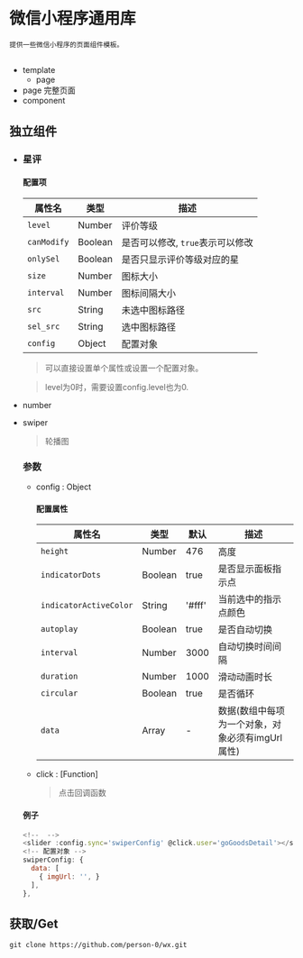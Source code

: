 # 微信小程序通用库
`提供一些微信小程序的页面组件模板。`

## 
- template
  + page
- page
完整页面
- component

## 独立组件
  + ### 星评
    #### 配置项
  
    |属性名|类型|描述|
    |------|-----|-------|
    |`level`|Number|评价等级|
    |`canModify`|Boolean |是否可以修改, `true`表示可以修改 |
    |`onlySel`| Boolean |是否只显示评价等级对应的星|
    | `size` | Number | 图标大小 |
    | `interval` | Number | 图标间隔大小 |
    |`src` | String | 未选中图标路径 |
    | `sel_src` | String | 选中图标路径 |
    | `config` | Object | 配置对象 |

    > 可以直接设置单个属性或设置一个配置对象。

    > level为0时，需要设置config.level也为0.

  + number
  
  + swiper
    > 轮播图
    ### 参数 
      - config : Object  
      
        #### 配置属性 
      
          |属性名|类型|默认|描述|
          |------|-----|------|-------|
          | `height` | Number | 476 | 高度 |
          | `indicatorDots` | Boolean | true | 是否显示面板指示点 |
          | `indicatorActiveColor` | String | '#fff' | 当前选中的指示点颜色 |
          | `autoplay` | Boolean | true | 是否自动切换 |
          | `interval` | Number | 3000 | 自动切换时间间隔 |
          | `duration` | Number | 1000 | 滑动动画时长 |
          | `circular` | Boolean | true | 是否循环 |
          | `data` | Array | - | 数据(数组中每项为一个对象，对象必须有imgUrl属性) |

      - click : [Function] 
        > 点击回调函数


    #### 例子 
    ```js
    <!--  -->
    <slider :config.sync='swiperConfig' @click.user='goGoodsDetail'></slider>
    <!-- 配置对象 -->
    swiperConfig: {
      data: [
        { imgUrl: '', }
      ],
    },
    ```
 
## 获取/Get 
`git clone https://github.com/person-0/wx.git`
